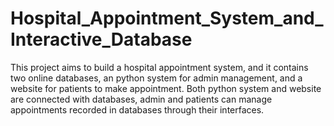 # Hospital_Appointment_System_and_Interactive_Database

This project aims to build a hospital appointment system, and it contains two online databases, an python system for admin management, and a website for patients to make appointment. Both python system and website are connected with databases, admin and patients can manage appointments recorded in databases through their interfaces.
